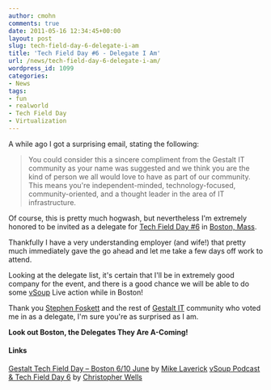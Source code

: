 ```yaml
---
author: cmohn
comments: true
date: 2011-05-16 12:34:45+00:00
layout: post
slug: tech-field-day-6-delegate-i-am
title: 'Tech Field Day #6 - Delegate I Am'
url: /news/tech-field-day-6-delegate-i-am/
wordpress_id: 1099
categories:
- News
tags:
- fun
- realworld
- Tech Field Day
- Virtualization
---
```


A while ago I got a surprising email, stating the following:


<blockquote>You could consider this a sincere compliment from the Gestalt IT community as your name was suggested and we think you are the kind of person we all would love to have as part of our community. This means you're independent-minded, technology-focused, community-oriented, and a thought leader in the area of IT infrastructure. </blockquote>



Of course, this is pretty much hogwash, but nevertheless I'm extremely honored to be invited as a delegate for [Tech Field Day #6](http://gestaltit.com/field-day/tfd6/) in [Boston, Mass](http://www.cityofboston.gov/).  

Thankfully I have a very understanding employer (and wife!) that pretty much immediately gave the go ahead and let me take a few days off work to attend.

Looking at the delegate list, it's certain that I'll be in extremely good company for the event, and there is a good chance we will be able to do some [vSoup](http://vsoup.net/) Live action while in Boston!

Thank you [Stephen Foskett](http://twitter.com/#!/sfoskett) and the rest of [Gestalt IT](http://gestaltit.com/) community who voted me in as a delegate, I'm sure you're as surprised as I am.

**Look out Boston, the Delegates They Are A-Coming!**



#### Links


[Gestalt Tech Field Day – Boston 6/10 June](http://www.rtfm-ed.co.uk/2011/05/16/gestalt-tech-field-day-boston-610-june/) by [Mike Laverick](http://twitter.com/#!/Mike_Laverick)
[vSoup Podcast & Tech Field Day 6](http://blog.christopherwells.com/english/2011/5/2/vsoup-podcast-tech-field-day-6.html) by [Christopher Wells](http://twitter.com/#!/wygtya)

